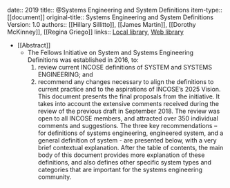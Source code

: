 date:: 2019
title:: @Systems Engineering and System Definitions
item-type:: [[document]]
original-title:: Systems Engineering and System Definitions Version: 1.0
authors:: [[Hillary Sillitto]], [[James Martin]], [[Dorothy McKinney]], [[Regina Griego]]
links:: [Local library](zotero://select/library/items/LW3TFDUT), [Web library](https://www.zotero.org/users/6520516/items/LW3TFDUT)

- [[Abstract]]
	- The Fellows Initiative on System and Systems Engineering Definitions was established in 2016, to:
	  1. review current INCOSE definitions of SYSTEM and SYSTEMS ENGINEERING; and
	  2. recommend any changes necessary to align the definitions to current practice and to the aspirations of INCOSE’s 2025 Vision.
	  This document presents the final proposals from the initiative. It takes into account the extensive comments received during the review of the previous draft in September 2018. The review was open to all INCOSE members, and attracted over 350 individual comments and suggestions.
	  The three key recommendations – for definitions of systems engineering, engineered system, and a general definition of system - are presented below, with a very brief contextual explanation. After the table of contents, the main body of this document provides more explanation of these definitions, and also defines other specific system types and categories that are important for the systems engineering community.